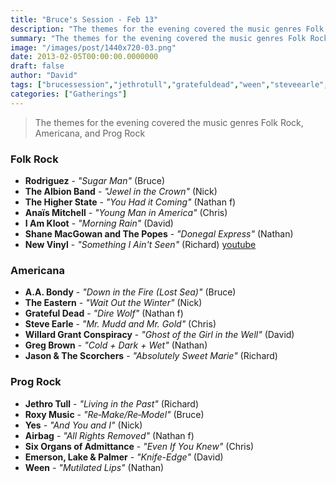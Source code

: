 ```yaml
---
title: "Bruce's Session - Feb 13"
description: "The themes for the evening covered the music genres Folk Rock, Americana, and Prog Rock"
summary: "The themes for the evening covered the music genres Folk Rock, Americana, and Prog Rock"
image: "/images/post/1440x720-03.png"
date: 2013-02-05T00:00:00.0000000
draft: false
author: "David"
tags: ["brucessession","jethrotull","gratefuldead","ween","steveearle","yes","emerson","jasonandthescorchers","aabondy","roxymusic","lakeandpalmer","gregbrown","shanemacgowan","airbag","iamkloot","newvinyl","rodriguez","theeastern","thealbionband","anaïsmitchell","thehigherstate","sixorgansofadmittance","willardgrantconspiracy","youtube"]
categories: ["Gatherings"]
---
```

> The themes for the evening covered the music genres Folk Rock, Americana, and Prog Rock
### Folk Rock
- **Rodriguez** - _"Sugar Man"_ (Bruce)
- **The Albion Band** - _"Jewel in the Crown"_ (Nick)
- **The Higher State** - _"You Had it Coming"_ (Nathan f)
- **Anaïs Mitchell** - _"Young Man in America"_ (Chris)
- **I Am Kloot** - _"Morning Rain"_ (David)
- **Shane MacGowan and The Popes** - _"Donegal Express"_ (Nathan)
- **New Vinyl** - _"Something I Ain't Seen"_ (Richard) [youtube](www.youtube.com/watch?v=78lNgXcnT7s)
### Americana
- **A.A. Bondy** - _"Down in the Fire (Lost Sea)"_ (Bruce)
- **The Eastern** - _"Wait Out the Winter"_ (Nick)
- **Grateful Dead** - _"Dire Wolf"_ (Nathan f)
- **Steve Earle** - _"Mr. Mudd and Mr. Gold"_ (Chris)
- **Willard Grant Conspiracy** - _"Ghost of the Girl in the Well"_ (David)
- **Greg Brown** - _"Cold + Dark + Wet"_ (Nathan)
- **Jason & The Scorchers** - _"Absolutely Sweet Marie"_ (Richard)
### Prog Rock
- **Jethro Tull** - _"Living in the Past"_ (Richard)
- **Roxy Music** - _"Re‐Make/Re‐Model"_ (Bruce)
- **Yes** - _"And You and I"_ (Nick)
- **Airbag** - _"All Rights Removed"_ (Nathan f)
- **Six Organs of Admittance** - _"Even If You Knew"_ (Chris)
- **Emerson, Lake & Palmer** - _"Knife-Edge"_ (David)
- **Ween** - _"Mutilated Lips"_ (Nathan)
